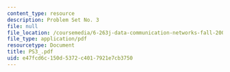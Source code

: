 ```yaml
---
content_type: resource
description: Problem Set No. 3
file: null
file_location: /coursemedia/6-263j-data-communication-networks-fall-2002/e47fcd6c150d5372c4017921e7cb3750_PS3_.pdf
file_type: application/pdf
resourcetype: Document
title: PS3_.pdf
uid: e47fcd6c-150d-5372-c401-7921e7cb3750
---
```

